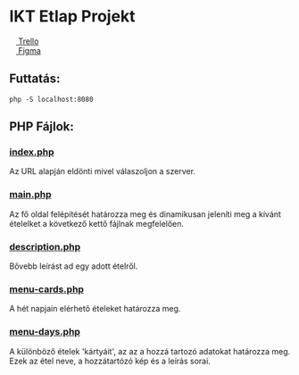 # IKT Etlap Projekt

[<img src="https://trello.com/favicon.ico" width="12"/> Trello](https://trello.com/b/OK3465So/ikt-etlap)\
[<img src="https://static.figma.com/app/icon/1/favicon.svg" width="12"/> Figma](https://www.figma.com/file/npwXQoPwjioLEQvZrfqbXX/Web-Project-0)

## Futtatás:
`php -S localhost:8080`

## PHP Fájlok:

### [index.php](./index.php)
Az URL alapján eldönti mivel válaszoljon a szerver.

### [main.php](./pages/main.php)
Az fő oldal felépítését határozza meg és dinamikusan jeleníti meg a kívánt ételelket a következő kettő fájlnak megfelelően.

### [description.php](./pages/description.php)
Bővebb leírást ad egy adott ételről.

### [menu-cards.php](./data/menu-cards.php)
A hét napjain elérhető ételeket határozza meg.

### [menu-days.php](./data/menu-days.php)
A különböző ételek 'kártyáit', az az a hozzá tartozó adatokat határozza meg.\
Ezek az étel neve, a hozzátartózó kép és a leírás sorai.
